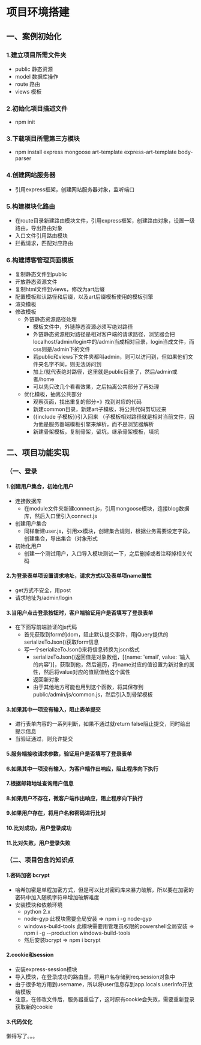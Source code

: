 # 项目环境搭建
## 一、案例初始化

### 1.建立项目所需文件夹
- public 静态资源
- model 数据库操作
- route 路由
- views 模板

### 2.初始化项目描述文件
- npm init

### 3.下载项目所需第三方模块
- npm install express mongoose art-template express-art-template body-parser

### 4.创建网站服务器
- 引用express框架，创建网站服务器对象，监听端口

### 5.构建模块化路由
- 在route目录新建路由模块文件，引用express框架，创建路由对象，设置一级路由，导出路由对象
- 入口文件引用路由模块
- 拦截请求，匹配对应路由

### 6.构建博客管理页面模板
- 复制静态文件到public
- 开放静态资源文件
- 复制html文件到views，修改为art后缀
- 配置模板默认路径和后缀，以及art后缀模板使用的模板引擎
- 渲染模板
- 修改模板
  - 外链静态资源路径处理
    - 模板文件中，外链静态资源必须写绝对路径
    - 外链静态资源相对路径是相对客户端的请求路径，浏览器会把localhost/admin/login中的/admin当成相对目录，login当成文件，而css则是/admin下的文件
    - 若public和views下文件夹都叫admin，则可以访问到，但如果他们文件夹名字不同，则无法访问到
    - 加上/就代表绝对路径，这里就是public目录了，然后/admin或者/home
    - 可以先只改几个看看效果，之后抽离公共部分了再处理
  - 优化模板，抽离公共部分
    - 观察页面，找出重复的部分=》找到对应的代码
    - 新建common目录，新建art子模板，将公共代码剪切过来
    - {{include 子模板}}引入回来 （子模板相对路径就是相对当前文件，因为他是服务器端模板引擎来解析，而不是浏览器解析
    - 新建骨架模板，复制骨架，留坑，继承骨架模板，填坑


## 二、项目功能实现

### （一、登录
#### 1.创建用户集合，初始化用户
- 连接数据库
  - 在module文件夹新建connect.js，引用mongoose模块，连接blog数据库，然后入口里引入connect.js
- 创建用户集合
  - 同样新建user.js，引用xx模块，创建集合规则，根据业务需要设定字段，创建集合，导出集合（对象形式
- 初始化用户
  - 创建一个测试用户，入口导入模块测试一下，之后删掉或者注释掉相关代码

#### 2.为登录表单项设置请求地址，请求方式以及表单项name属性
- get方式不安全，用post
- 请求地址为/admin/login
#### 3.当用户点击登录按钮时，客户端验证用户是否填写了登录表单
- 在下面写前端验证的js代码
  - 首先获取到form的dom，阻止默认提交事件，用jQuery提供的serializeToJson()获取form信息
  - 写一个serializeToJson()来将信息转换为json格式
    - serializeToJson()返回值是对象数组，[{name: 'email', value: '输入的内容'}]，获取到他，然后遍历，将name对应的值设置为新对象的属性，然后将value对应的值赋值给这个属性
    - 返回新对象
    - 由于其他地方可能也用到这个函数，将其保存到public/admin/js/common.js，然后引入到骨架模板
#### 3.如果其中一项没有输入，阻止表单提交
  - 进行表单内容的一系列判断，如果不通过就return false阻止提交，同时给出提示信息
  - 当验证通过，则允许提交
#### 5.服务端接收请求参数，验证用户是否填写了登录表单
#### 6.如果其中一项没有输入，为客户端作出响应，阻止程序向下执行
#### 7.根据邮箱地址查询用户信息
#### 8.如果用户不存在，微客户端作出响应，阻止程序向下执行
#### 9.如果用户存在，将用户名和密码进行比对
#### 10.比对成功，用户登录成功
#### 11.比对失败，用户登录失败

### （二、项目包含的知识点
#### 1.密码加密 bcrypt
- 哈希加密是单程加密方式，但是可以比对密码库来暴力破解，所以要在加密的密码中加入随机字符串增加破解难度
- 安装模块和依赖环境
  - python 2.x
  - node-gyp 此模块需要全局安装 => npm i -g node-gyp
  - windows-build-tools 此模块需要用管理员权限的powershell全局安装 => npm i -g --production windows-build-tools
  - 然后安装bcrypt => npm i bcrypt

#### 2.cookie和session
- 安装express-session模块
- 导入模块，在登录成功的路由里，将用户名存储到req.session对象中
- 由于很多地方用到username，所以将user信息存到app.locals.userInfo开放给模板
- 注意，在修改文件后，服务器重启了，这时原有cookie会失效，需要重新登录获取新的cookie

#### 3.代码优化

懒得写了。。。